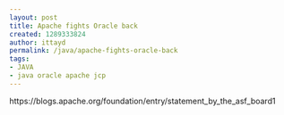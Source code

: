 ```yaml
---
layout: post
title: Apache fights Oracle back
created: 1289333824
author: ittayd
permalink: /java/apache-fights-oracle-back
tags:
- JAVA
- java oracle apache jcp
---
```

<p>https://blogs.apache.org/foundation/entry/statement_by_the_asf_board1</p>
